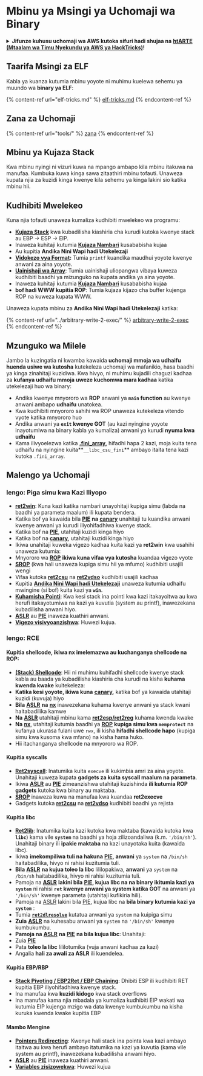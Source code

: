 # Mbinu ya Msingi ya Uchomaji wa Binary

<details>

<summary><strong>Jifunze kuhusu uchomaji wa AWS kutoka sifuri hadi shujaa na</strong> <a href="https://training.hacktricks.xyz/courses/arte"><strong>htARTE (Mtaalam wa Timu Nyekundu ya AWS ya HackTricks)</strong></a><strong>!</strong></summary>

Njia nyingine za kusaidia HackTricks:

* Ikiwa unataka kuona **kampuni yako ikitangazwa kwenye HackTricks** au **kupakua HackTricks kwa PDF** Angalia [**MIPANGO YA USAJILI**](https://github.com/sponsors/carlospolop)!
* Pata [**bidhaa rasmi za PEASS & HackTricks**](https://peass.creator-spring.com)
* Gundua [**Familia ya PEASS**](https://opensea.io/collection/the-peass-family), mkusanyiko wetu wa kipekee wa [**NFTs**](https://opensea.io/collection/the-peass-family)
* **Jiunge na** 💬 [**Kikundi cha Discord**](https://discord.gg/hRep4RUj7f) au kikundi cha [**telegram**](https://t.me/peass) au **tufuate** kwenye **Twitter** 🐦 [**@hacktricks\_live**](https://twitter.com/hacktricks\_live)**.**
* **Shiriki mbinu zako za uchomaji kwa kuwasilisha PRs kwa** [**HackTricks**](https://github.com/carlospolop/hacktricks) na [**HackTricks Cloud**](https://github.com/carlospolop/hacktricks-cloud) repos za github.

</details>

## Taarifa Msingi za ELF

Kabla ya kuanza kutumia mbinu yoyote ni muhimu kuelewa sehemu ya muundo wa **binary ya ELF**:

{% content-ref url="elf-tricks.md" %}
[elf-tricks.md](elf-tricks.md)
{% endcontent-ref %}

## Zana za Uchomaji

{% content-ref url="tools/" %}
[zana](tools/)
{% endcontent-ref %}

## Mbinu ya Kujaza Stack

Kwa mbinu nyingi ni vizuri kuwa na mpango ambapo kila mbinu itakuwa na manufaa. Kumbuka kuwa kinga sawa zitaathiri mbinu tofauti. Unaweza kupata njia za kuzidi kinga kwenye kila sehemu ya kinga lakini sio katika mbinu hii.

## Kudhibiti Mwelekeo

Kuna njia tofauti unaweza kumaliza kudhibiti mwelekeo wa programu:

* [**Kujaza Stack**](../stack-overflow/) kwa kubadilisha kiashiria cha kurudi kutoka kwenye stack au EBP -> ESP -> EIP.
* Inaweza kuhitaji kutumia [**Kujaza Nambari**](../integer-overflow.md) kusababisha kujaa
* Au kupitia **Andika Nini Wapi hadi Utekelezaji**
* [**Vidokezo vya Format**](../format-strings/)**:** Tumia `printf` kuandika maudhui yoyote kwenye anwani za aina yoyote.
* [**Uainishaji wa Array**](../array-indexing.md): Tumia uainishaji uliopangwa vibaya kuweza kudhibiti baadhi ya mizunguko na kupata andika ya aina yoyote.
* Inaweza kuhitaji kutumia [**Kujaza Nambari**](../integer-overflow.md) kusababisha kujaa
* **bof hadi WWW kupitia ROP**: Tumia kujaza kijazo cha buffer kujenga ROP na kuweza kupata WWW.

Unaweza kupata mbinu za **Andika Nini Wapi hadi Utekelezaji** katika:

{% content-ref url="../arbitrary-write-2-exec/" %}
[arbitrary-write-2-exec](../arbitrary-write-2-exec/)
{% endcontent-ref %}

## Mzunguko wa Milele

Jambo la kuzingatia ni kwamba kawaida **uchomaji mmoja wa udhaifu huenda usiwe wa kutosha** kutekeleza uchomaji wa mafanikio, hasa baadhi ya kinga zinahitaji kuzidiwa. Kwa hivyo, ni muhimu kujadili chaguzi kadhaa za **kufanya udhaifu mmoja uweze kuchomwa mara kadhaa** katika utekelezaji huo wa binary:

* Andika kwenye mnyororo wa **ROP** anwani ya **`main` function** au kwenye anwani ambapo **udhaifu** unatokea.
* Kwa kudhibiti mnyororo sahihi wa ROP unaweza kutekeleza vitendo vyote katika mnyororo huo
* Andika anwani ya **`exit` kwenye GOT** (au kazi nyingine yoyote inayotumiwa na binary kabla ya kumaliza) anwani ya kurudi **nyuma kwa udhaifu**
* Kama ilivyoelezwa katika [**.fini\_array**](../arbitrary-write-2-exec/www2exec-.dtors-and-.fini\_array.md#eternal-loop)**,** hifadhi hapa 2 kazi, moja kuita tena udhaifu na nyingine kuita**`__libc_csu_fini`** ambayo itaita tena kazi kutoka `.fini_array`.

## Malengo ya Uchomaji

### lengo: Piga simu kwa Kazi Iliyopo

* [**ret2win**](./#ret2win): Kuna kazi katika nambari unayohitaji kupiga simu (labda na baadhi ya parameta maalum) ili kupata bendera.
* Katika bof ya kawaida bila [**PIE**](../common-binary-protections-and-bypasses/pie/) **na** [**canary**](../common-binary-protections-and-bypasses/stack-canaries/) unahitaji tu kuandika anwani kwenye anwani ya kurudi iliyohifadhiwa kwenye stack.
* Katika bof na [**PIE**](../common-binary-protections-and-bypasses/pie/), utahitaji kuzidi kinga hiyo
* Katika bof na [**canary**](../common-binary-protections-and-bypasses/stack-canaries/), utahitaji kuzidi kinga hiyo
* Ikiwa unahitaji kuweka vigezo kadhaa kuita kazi ya **ret2win** kwa usahihi unaweza kutumia:
* Mnyororo wa [**ROP**](./#rop-and-ret2...-techniques) **ikiwa kuna vifaa vya kutosha** kuandaa vigezo vyote
* [**SROP**](../rop-return-oriented-programing/srop-sigreturn-oriented-programming/) (kwa hali unaweza kupiga simu hii ya mfumo) kudhibiti usajili wengi
* Vifaa kutoka [**ret2csu**](../rop-return-oriented-programing/ret2csu.md) na [**ret2vdso**](../rop-return-oriented-programing/ret2vdso.md) kudhibiti usajili kadhaa
* Kupitia [**Andika Nini Wapi hadi Utekelezaji**](../arbitrary-write-2-exec/) unaweza kutumia udhaifu mwingine (si bof) kuita kazi ya **`win`**.
* [**Kuhamisha Pointi**](../stack-overflow/pointer-redirecting.md): Kwa kesi stack ina pointi kwa kazi itakayoitwa au kwa herufi itakayotumiwa na kazi ya kuvutia (system au printf), inawezekana kubadilisha anwani hiyo.
* [**ASLR**](../common-binary-protections-and-bypasses/aslr/) au [**PIE**](../common-binary-protections-and-bypasses/pie/) inaweza kuathiri anwani.
* [**Vigezo visivyoanzishwa**](../stack-overflow/uninitialized-variables.md): Huwezi kujua.

### lengo: RCE

#### Kupitia shellcode, ikiwa nx imelemazwa au kuchanganya shellcode na ROP:

* [**(Stack) Shellcode**](./#stack-shellcode): Hii ni muhimu kuhifadhi shellcode kwenye stack kabla au baada ya kubadilisha kiashiria cha kurudi na kisha **kuhama kwenda kwake** kuitekeleza:
* **Katika kesi yoyote, ikiwa kuna** [**canary**](../common-binary-protections-and-bypasses/stack-canaries/)**,** katika bof ya kawaida utahitaji kuzidi (kuvuja) hiyo
* **Bila** [**ASLR**](../common-binary-protections-and-bypasses/aslr/) **na** [**nx**](../common-binary-protections-and-bypasses/no-exec-nx.md) inawezekana kuhama kwenye anwani ya stack kwani haitabadilika kamwe
* **Na** [**ASLR**](../common-binary-protections-and-bypasses/aslr/) utahitaji mbinu kama [**ret2esp/ret2reg**](../rop-return-oriented-programing/ret2esp-ret2reg.md) kuhama kwenda kwake
* **Na** [**nx**](../common-binary-protections-and-bypasses/no-exec-nx.md), utahitaji kutumia baadhi ya [**ROP**](../rop-return-oriented-programing/) **kupiga simu kwa `memprotect`** na kufanya ukurasa fulani uwe `rwx`, ili kisha **hifadhi shellcode hapo** (kupiga simu kwa kusoma kwa mfano) na kisha hama huko.
* Hii itachanganya shellcode na mnyororo wa ROP.
#### Kupitia syscalls

* [**Ret2syscall**](../rop-return-oriented-programing/rop-syscall-execv/): Inatumika kuita `execve` ili kukimbia amri za aina yoyote. Unahitaji kuweza kupata **gadgets za kuita syscall maalum na parameta**.
* Ikiwa [**ASLR**](../common-binary-protections-and-bypasses/aslr/) au [**PIE**](../common-binary-protections-and-bypasses/pie/) zimeanzishwa utahitaji kuzishinda **ili kutumia ROP gadgets** kutoka kwa binary au maktaba.
* [**SROP**](../rop-return-oriented-programing/srop-sigreturn-oriented-programming/) inaweza kuwa na manufaa kwa kuandaa **ret2execve**
* Gadgets kutoka [**ret2csu**](../rop-return-oriented-programing/ret2csu.md) na [**ret2vdso**](../rop-return-oriented-programing/ret2vdso.md) kudhibiti baadhi ya rejista

#### Kupitia libc

* [**Ret2lib**](../rop-return-oriented-programing/ret2lib/): Inatumika kuita kazi kutoka kwa maktaba (kawaida kutoka kwa **`libc`**) kama vile **`system`** na baadhi ya hoja zilizoandaliwa (k.m. `'/bin/sh'`). Unahitaji binary ili **ipakie maktaba** na kazi unayotaka kuita (kawaida libc).
* Ikiwa **imekompiliwa tuli na hakuna** [**PIE**](../common-binary-protections-and-bypasses/pie/), **anwani** ya `system` na `/bin/sh` haitabadilika, hivyo ni rahisi kuzitumia tuli.
* **Bila** [**ASLR**](../common-binary-protections-and-bypasses/aslr/) **na kujua toleo la libc** lililopakiwa, **anwani** ya `system` na `/bin/sh` haitabadilika, hivyo ni rahisi kuzitumia tuli.
* Pamoja na [**ASLR**](../common-binary-protections-and-bypasses/aslr/) **lakini bila** [**PIE**](../common-binary-protections-and-bypasses/pie/)**, kujua libc na na binary ikitumia kazi ya `system`** ni rahisi **`ret` kwenye anwani ya system katika GOT** na anwani ya `'/bin/sh'` kwenye parameta (utahitaji kufikiria hili).
* Pamoja na [ASLR](../common-binary-protections-and-bypasses/aslr/) lakini bila [PIE](../common-binary-protections-and-bypasses/pie/), kujua libc na **bila binary kutumia kazi ya `system`** :
* Tumia [**`ret2dlresolve`**](../rop-return-oriented-programing/ret2dlresolve.md) kutatua anwani ya `system` na kuipiga simu&#x20;
* **Zuia** [**ASLR**](../common-binary-protections-and-bypasses/aslr/) na kuhesabu anwani ya `system` na `'/bin/sh'` kwenye kumbukumbu.
* **Pamoja na** [**ASLR**](../common-binary-protections-and-bypasses/aslr/) **na** [**PIE**](../common-binary-protections-and-bypasses/pie/) **na bila kujua libc**: Unahitaji:
* Zuia [**PIE**](../common-binary-protections-and-bypasses/pie/)
* Pata **toleo la libc** lililotumika (vuja anwani kadhaa za kazi)
* Angalia **hali za awali za ASLR** ili kuendelea.

#### Kupitia EBP/RBP

* [**Stack Pivoting / EBP2Ret / EBP Chaining**](../stack-overflow/stack-pivoting-ebp2ret-ebp-chaining.md): Dhibiti ESP ili kudhibiti RET kupitia EBP iliyohifadhiwa kwenye stack.
* Ina manufaa kwa **kuzidi kidogo** kwa stack overflows
* Ina manufaa kama njia mbadala ya kumaliza kudhibiti EIP wakati wa kutumia EIP kujenga mzigo wa data kwenye kumbukumbu na kisha kuruka kwenda kwake kupitia EBP

#### Mambo Mengine

* [**Pointers Redirecting**](../stack-overflow/pointer-redirecting.md): Kwenye hali stack ina pointa kwa kazi ambayo itaitwa au kwa herufi ambayo itatumika na kazi ya kuvutia (kama vile system au printf), inawezekana kubadilisha anwani hiyo.
* [**ASLR**](../common-binary-protections-and-bypasses/aslr/) au [**PIE**](../common-binary-protections-and-bypasses/pie/) inaweza kuathiri anwani.
* [**Variables zisizowekwa**](../stack-overflow/uninitialized-variables.md): Huwezi kujua
